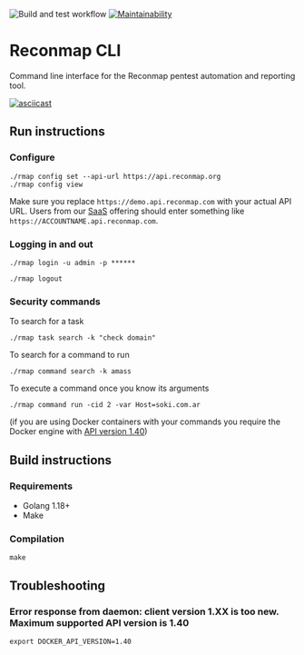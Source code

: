 ![Build and test workflow](https://github.com/Reconmap/cli/workflows/Build%20and%20test%20workflow/badge.svg)
[![Maintainability](https://api.codeclimate.com/v1/badges/8a2a847901e80305051b/maintainability)](https://codeclimate.com/github/reconmap/cli/maintainability)

# Reconmap CLI

Command line interface for the Reconmap pentest automation and reporting tool.

[![asciicast](https://asciinema.org/a/402505.svg)](https://asciinema.org/a/402505)

## Run instructions

### Configure

```shell
./rmap config set --api-url https://api.reconmap.org
./rmap config view
```

Make sure you replace `https://demo.api.reconmap.com` with your actual API URL. Users from our [SaaS](https://reconmap.com) offering should enter something like `https://ACCOUNTNAME.api.reconmap.com`.

### Logging in and out

```shell
./rmap login -u admin -p ******

./rmap logout
```

### Security commands

To search for a task

```shell
./rmap task search -k "check domain"
```


To search for a command to run

```shell
./rmap command search -k amass
```

To execute a command once you know its arguments

```shell
./rmap command run -cid 2 -var Host=soki.com.ar
```

(if you are using Docker containers with your commands you require the Docker engine with [API version 1.40](https://docs.docker.com/engine/api/v1.40/))

## Build instructions

### Requirements

- Golang 1.18+
- Make

### Compilation

```shell
make
```

## Troubleshooting

### Error response from daemon: client version 1.XX is too new. Maximum supported API version is 1.40

```shell
export DOCKER_API_VERSION=1.40
```
